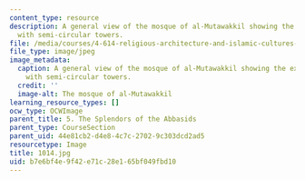 ```yaml
---
content_type: resource
description: A general view of the mosque of al-Mutawakkil showing the external wall
  with semi-circular towers.
file: /media/courses/4-614-religious-architecture-and-islamic-cultures-fall-2002/b7e6bf4e9f42e71c28e165bf049fbd10_1014.jpg
file_type: image/jpeg
image_metadata:
  caption: A general view of the mosque of al-Mutawakkil showing the external wall
    with semi-circular towers.
  credit: ''
  image-alt: The mosque of al-Mutawakkil
learning_resource_types: []
ocw_type: OCWImage
parent_title: 5. The Splendors of the Abbasids
parent_type: CourseSection
parent_uid: 44e81cb2-d4e8-4c7c-2702-9c303dcd2ad5
resourcetype: Image
title: 1014.jpg
uid: b7e6bf4e-9f42-e71c-28e1-65bf049fbd10
---
```

